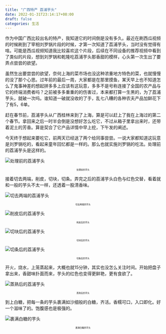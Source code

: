 ```yaml
---
title: "广西特产 荔浦芋头"
date: 2022-01-31T23:14:17+08:00
draft: false
categories: 生活
---
```

作为中国广西比较出名的特产，我知道它的时间倒是没有多久。最近在刷西瓜视频的时候刷到了宰相刘罗锅片段的时候，才第一次知道了荔浦芋头，当时没有觉得有啥。可能是西瓜视频知道我比较喜欢这个片段，后续在不同设备的推荐视频中看到了类似的片段，想到刘罗锅和乾隆吃荔浦芋头那香甜的模样，心头第一次生出了要弄点尝尝的欲望。

虽然生出要尝尝的欲望，奈何上海的菜市场也没这种浓重地方特色的菜，也就慢慢的没了那个心思。过年前的最后一周，大家都是在那里摸鱼，某天早上也不知道怎么了鬼事神差的想起拼多多上应该有这玩意，多多不是号称连接了全国的农产品与它的终端消费者吗？之前被多多重重的的伤害过，本来都打算一生黑的，为了荔浦芋头，就破一次吗。谁知道一破就没收的了手，乱七八糟的各种农夫产品加鲜花下了有5，6单。

赶在春节前，荔浦芋头从广西桂林来到了上海，算是可以赶上了我在上海过的第二个春节。拿回来之后一时半会倒是没想好怎么吃它，不过从箱子里拿出来时，还带着泥土的芳香。算是契合了它产品详情中早上挖，下午发的阐述。

今天终于想起来要吃它，前两天已经送了两个给同事尝尝。一说大家都知道这玩意是刘罗锅吃的，看起来童年回忆都是一样的。那么也就实施刘罗锅的吃法。处理前的荔浦芋头是这样的。

![处理前的荔浦芋头](/img/WechatIMG56.jpeg "处理前的荔浦芋头")
<p style = "text-align:center;font-size:0.5em">处理前的芋头</p>

接着切去两端，削皮，切块，切条。弄完之后的荔浦芋头白色与红色交替，看着就和一般的芋头不太一样，还透着一股清香味。

![切去两端的荔浦芋头](/img/WechatIMG57.jpeg "切去两端的荔浦芋头")
<p style = "text-align:center;font-size:0.5em">切去两端的芋头</p>

![削皮后的荔浦芋头](/img/WechatIMG58.jpeg "削皮后的荔浦芋头")
<p style = "text-align:center;font-size:0.5em">削皮后的芋头</p>

![切块后的荔浦芋头](/img/WechatIMG59.jpeg "切块后的荔浦芋头")
<p style = "text-align:center;font-size:0.5em">切块后的芋头</p>

![切条后的荔浦芋头](/img/WechatIMG60.jpeg "切条后的荔浦芋头")
<p style = "text-align:center;font-size:0.5em">切条后的芋头</p>

开火，烧水，上笼蒸起来，大概也就15分钟，其实也没怎么关注时间。开始把盘子拿出来，香甜味扑面而来，芋头的红色也变得更鲜艳，更有食欲了。

![蒸熟后的荔浦芋头](/img/WechatIMG61.jpeg "蒸熟后的荔浦芋头")
<p style = "text-align:center;font-size:0.5em">蒸熟后的芋头</p>

到上白糖，把每一条的芋头裹满如沙细般的白糖，齐活。香糯可口，入口即化。好一个滋味了的。饱腹感也是极强的。

![裹满白糖的芋头](/img/WechatIMG62.jpeg "裹满白糖的芋头")
<p style = "text-align:center;font-size:0.5em">裹满白糖的芋头</p>
